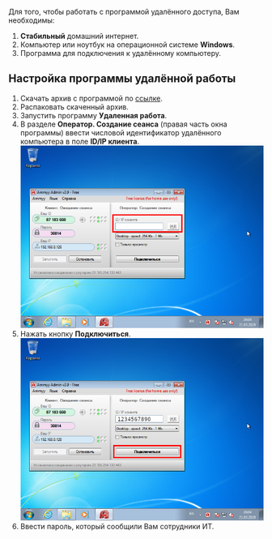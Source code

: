 Для того, чтобы работать с программой удалённого доступа, Вам необходимы:

1. **Стабильный** домашний интернет.
2. Компьютер или ноутбук на операционной системе **Windows**.
3. Программа для подключения к удалённому компьютеру.

## Настройка программы удалённой работы

1. Скачать архив с программой по [ссылке](https://github.com/ru-aoesp/ru-aoesp.github.io/raw/master/storage/Удаленная_работа.zip).
2. Распаковать скаченный архив.
3. Запустить программу **Удаленная работа**.
4. В разделе **Оператор. Создание сеанса** (правая часть окна программы) ввести числовой идентификатор удалённого компьютера в поле **ID/IP клиента**.  
[![](assets/img/0007.png)](assets/img/0007.png)
5. Нажать кнопку **Подключиться**.  
[![](assets/img/0007_01.png)](assets/img/0007_01.png)
6. Ввести пароль, который сообщили Вам сотрудники ИТ.